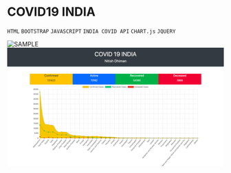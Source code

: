 # COVID19 INDIA

 `HTML`
 `BOOTSTRAP`
 `JAVASCRIPT`
 `INDIA COVID API`
 `CHART.js`
 `JQUERY`


![SAMPLE](./video.gif)
![IMAGE](./COVID.png)
